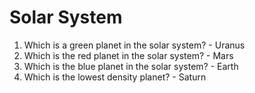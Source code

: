 # Solar System

1. Which is a green planet in the solar system? - Uranus
2. Which is the red planet in the solar system? - Mars
3. Which is the blue planet in the solar system? - Earth
4. Which is the lowest density planet? - Saturn
